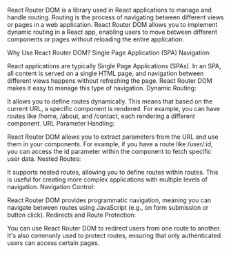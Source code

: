 React Router DOM is a library used in React applications to manage and handle routing. Routing is the process of navigating between different views or pages in a web application. React Router DOM allows you to implement dynamic routing in a React app, enabling users to move between different components or pages without reloading the entire application.

Why Use React Router DOM?
Single Page Application (SPA) Navigation:

React applications are typically Single Page Applications (SPAs). In an SPA, all content is served on a single HTML page, and navigation between different views happens without refreshing the page. React Router DOM makes it easy to manage this type of navigation.
Dynamic Routing:

It allows you to define routes dynamically. This means that based on the current URL, a specific component is rendered. For example, you can have routes like /home, /about, and /contact, each rendering a different component.
URL Parameter Handling:

React Router DOM allows you to extract parameters from the URL and use them in your components. For example, if you have a route like /user/:id, you can access the id parameter within the component to fetch specific user data.
Nested Routes:

It supports nested routes, allowing you to define routes within routes. This is useful for creating more complex applications with multiple levels of navigation.
Navigation Control:

React Router DOM provides programmatic navigation, meaning you can navigate between routes using JavaScript (e.g., on form submission or button click).
Redirects and Route Protection:

You can use React Router DOM to redirect users from one route to another. It's also commonly used to protect routes, ensuring that only authenticated users can access certain pages.